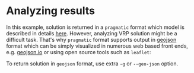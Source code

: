 # Analyzing results

In this example, solution is returned in a `pragmatic` format which model is described in details
[here](../concepts/pragmatic/solution/index.md). However, analyzing VRP solution might be a difficult task. That's why
`pragmatic` format supports output in [geojson](https://en.wikipedia.org/wiki/GeoJSON) format which can be simply
visualized in numerous web based front ends, e.g. [geojson.io](http://geojson.io/) or using open source tools such
as `leaflet`:

<div id="geojson" hidden>
{{#include ../../../examples/data/pragmatic/objectives/berlin.default.solution.geojson}}
</div>

<div id="map"></div>

To return solution in `geojson` format, use extra `-g` or `--geo-json` option.